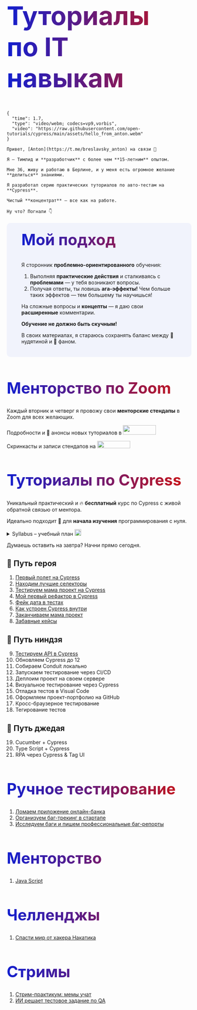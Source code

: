 <style>

.marks {
  display: none !important;
}

h1 {
  background: #121FCF;
  font-size: 3em;
  background: linear-gradient(to right, #121FCF 0%, #CF1512 100%);
  -webkit-background-clip: text;
  -webkit-text-fill-color: transparent;
}

h1.title {
  margin-top: 0;
  font-size: 5em;
}

#slide {
  margin-top: 20px;
  padding: 20px 40px;
  background-color: #F1F3FC;
  border-radius: 10px;
}

#slide h1 {
  margin-top: 0;
}

</style>

<h1 class="title">Туториалы<br>по IT навыкам</h1>

```text circle hello_from_anton
{
  "time": 1.7,
  "type": "video/webm; codecs=vp9,vorbis",
  "video": "https://raw.githubusercontent.com/open-tutorials/cypress/main/assets/hello_from_anton.webm"
}

Привет, [Anton](https://t.me/breslavsky_anton) на связи 🤙

Я — Тимлид и **разработчик** с более чем **15-летним** опытом. 

Мне 36, живу и работаю в Берлине, и у меня есть огромное желание **делиться** знаниями.

Я разработал серию практических туториалов по авто-тестам на **Cypress**.

Чистый **концентрат** — все как на работе.

Ну что? Погнали 👇
```

<section id="slide">

# Мой подход

Я сторонник **проблемно-ориентированного** обучения:
1. Выполняя **практические действия** и сталкиваясь с **проблемами** — у тебя возникают вопросы.
2. Получая ответы, ты ловишь **ага-эффекты!** Чем больше таких эффектов — тем большему ты научишься!

На сложные вопросы и **концепты** — я даю свои **расширенные** комментарии.

**Обучение не должно быть скучным!**

В своих материалах, я стараюсь сохранять баланс между 🤮 нудятиной и 🥳 фаном.

</section>

# Менторство по Zoom

Каждый вторник и четверг я провожу свои **менторские стендапы** в Zoom для всех желающих.

Подробности и 🔔 анонсы новых туториалов в <a href="https://t.me/epic_one_hour" target="_blank" class="button">
  <img width="90" height="26" src="assets/icons/telegram.svg">
</a>

Скринкасты и записи стендапов на 
<a href="https://www.youtube.com/@epic_one_hour" target="_blank" class="button">
  <img width="90" height="20" src="assets/icons/youtube.svg">
</a>

# Туториалы по Cypress

Уникальный практический и 🔥 **бесплатный** курс по Cypress с живой обратной связью от ментора.

Идеально подходит 🥳 для **начала изучения** программирования с нуля.

<details>
  <summary>Syllabus – учебный план&nbsp;<img width="18" height="18" src="assets/icons/syllabus.svg"></summary>

```mermaid https://raw.githubusercontent.com/open-tutorials/cypress/main/syllabus/test_flight.mm

```

```mermaid https://raw.githubusercontent.com/open-tutorials/cypress/main/syllabus/best_selectors.mm

```

```mermaid https://raw.githubusercontent.com/open-tutorials/cypress/main/syllabus/test_mama_project.mm

```

```mermaid https://raw.githubusercontent.com/open-tutorials/cypress/main/syllabus/my_first_refactor.mm

```

```mermaid https://raw.githubusercontent.com/open-tutorials/cypress/main/syllabus/fake_data.mm

```

```mermaid https://raw.githubusercontent.com/open-tutorials/cypress/main/syllabus/deep_cypress.mm

```

</details>

Думаешь оставить на завтра? Начни прямо сегодня.

## 🦸 Путь героя

1. <md-progress for="cypress_test_flight"></md-progress> [Первый полет на Cypress](@cypress_test_flight)
2. <md-progress for="best_selectors"></md-progress> [Находим лучшие селекторы](@best_selectors)
3. <md-progress for="test_mama_project"></md-progress> [Тестируем мама проект на Cypress](@test_mama_project)
4. <md-progress for="my_first_refactor"></md-progress> [Мой первый рефактор в Cypress](@my_first_refactor)
5. <md-progress for="fake_data"></md-progress> [Фейк дата в тестах](@fake_data)
6. <md-progress for="deep_cypress"></md-progress> [Как устроен Cypress внутри](@deep_cypress)
7. <md-progress for="finish_mama_project"></md-progress> [Заканчиваем мама проект](@finish_mama_project)
8. <md-progress for="fun_cases_in_cypress"></md-progress> [Забавные кейсы](@fun_cases_in_cypress)

## 🥷 Путь ниндзя

9. <md-progress for="test_api"></md-progress> [Тестируем API в Cypress](@test_api)
10. Обновляем Cypress до 12
11. Собираем Conduit локально
12. Запускаем тестирование через CI/CD
13. Деплоим проект на своем сервере
14. Визуальное тестирование через Cypress
15. Отладка тестов в Visual Code
16. Оформляем проект-портфолио на GitHub
17. Кросс-браузерное тестирование
18. Тегирование тестов

## 🧘 Путь джедая

19. Cucumber + Cypress
20. Type Script + Cypress
21. RPA через Cypress & Tag UI

# Ручное тестирование

1. <md-progress for="became_a_tester"></md-progress> [Ломаем приложение онлайн-банка](@became_a_tester)
1. <md-progress for="bug_tracking"></md-progress> [Организуем баг-трекинг в стартапе](@bug_tracking)
1. <md-progress for="perfect_bug_reports"></md-progress> [Исследуем баги и пишем профессиональные баг-репорты](@perfect_bug_reports)

# Менторство

1. <md-progress for="js_mentor"></md-progress> [Java Script](@js_mentor)

# Челленджы

1. <md-progress for="save_the_world"></md-progress> [Спасти мир от хакера Hакатика](@save_the_world)

# Стримы

1. <md-progress for="memes_teach"></md-progress> [Стрим-практикум: мемы учат](@memes_teach)
1. [ИИ решает тестовое задание по QA](https://www.youtube.com/watch?v=NP6LL5e52vU)
